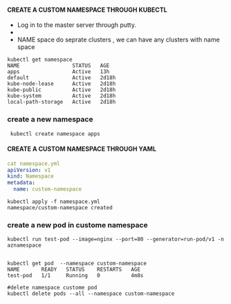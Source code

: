 #### **CREATE A CUSTOM NAMESPACE THROUGH KUBECTL**

- Log in to the master server through putty.
- 
- NAME space do seprate clusters , we can have any clusters with name space

```
kubectl get namespace
NAME                 STATUS   AGE
apps                 Active   13h
default              Active   2d18h
kube-node-lease      Active   2d18h
kube-public          Active   2d18h
kube-system          Active   2d18h
local-path-storage   Active   2d18h
```

### **create a new namespace**

```
 kubectl create namespace apps
```

#### **CREATE A CUSTOM NAMESPACE THROUGH YAML**

```yaml
cat namespace.yml
apiVersion: v1
kind: Namespace
metadata:
  name: custom-namespace
```

```
kubectl apply -f namespace.yml
namespace/custom-namespace created
```

### create a new pod in custome namespace

```
kubectl run test-pod --image=nginx --port=80 --generator=run-pod/v1 -n aznamespace


kubectl get pod  --namespace custom-namespace
NAME       READY   STATUS    RESTARTS   AGE
test-pod   1/1     Running   0          4m8s

#delete namespace custome pod
kubectl delete pods --all --namespace custom-namespace
```

